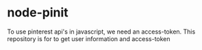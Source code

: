 # node-pinit
To use pinterest api's in javascript, we need an access-token. This repository is for to get user information and access-token
